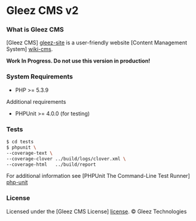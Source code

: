 Gleez CMS v2
============

### What is Gleez CMS

[Gleez CMS] [gleez-site] is a user-friendly website [Content Management System] [wiki-cms].

**Work In Progress. Do not use this version in production!**

### System Requirements

* PHP >= 5.3.9

Additional requirements

* PHPUnit >= 4.0.0 (for testing)

### Tests

```sh
$ cd tests
$ phpunit \
--coverage-text \
--coverage-clover ../build/logs/clover.xml \
--coverage-html   ../build/report
```

For additional information see [PHPUnit The Command-Line Test Runner] [php-unit]

### License

Licensed under the [Gleez CMS License] [license]. © Gleez Technologies


[gleez-site]: http://gleezcms.org/
[wiki-cms]: http://en.wikipedia.org/wiki/CMS
[php-unit]: http://phpunit.de/manual/current/en/textui.html
[license]: http://gleezcms.org/license


